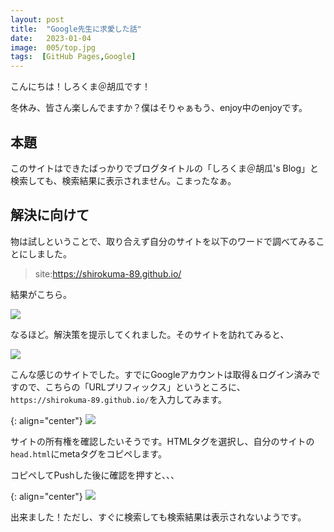 ```yaml
---
layout: post
title:  "Google先生に求愛した話"
date:   2023-01-04
image:  005/top.jpg
tags:  [GitHub Pages,Google]
---
```

こんにちは！しろくま＠胡瓜です！

冬休み、皆さん楽しんでますか？僕はそりゃぁもう、enjoy中のenjoyです。

## 本題

このサイトはできたばっかりでブログタイトルの「しろくま＠胡瓜's Blog」と検索しても、検索結果に表示されません。こまったなぁ。

## 解決に向けて

物は試しということで、取り合えず自分のサイトを以下のワードで調べてみることにしました。

> site:https://shirokuma-89.github.io/

結果がこちら。

![]({{site.baseurl}}/img/005/001.png)

なるほど。解決策を提示してくれました。そのサイトを訪れてみると、

![]({{site.baseurl}}/img/005/002.png)

こんな感じのサイトでした。すでにGoogleアカウントは取得＆ログイン済みですので、こちらの「URLプリフィックス」というところに、`https://shirokuma-89.github.io/`を入力してみます。

{: align="center"}
![]({{site.baseurl}}/img/005/003.png)

サイトの所有権を確認したいそうです。HTMLタグを選択し、自分のサイトの`head.html`にmetaタグをコピペします。

コピペしてPushした後に確認を押すと、、、

{: align="center"}
![]({{site.baseurl}}/img/005/004.png)

出来ました！ただし、すぐに検索しても検索結果は表示されないようです。


<!-- {% highlight c %}
int main(void){
  return 0;
}
{% endhighlight %} -->

